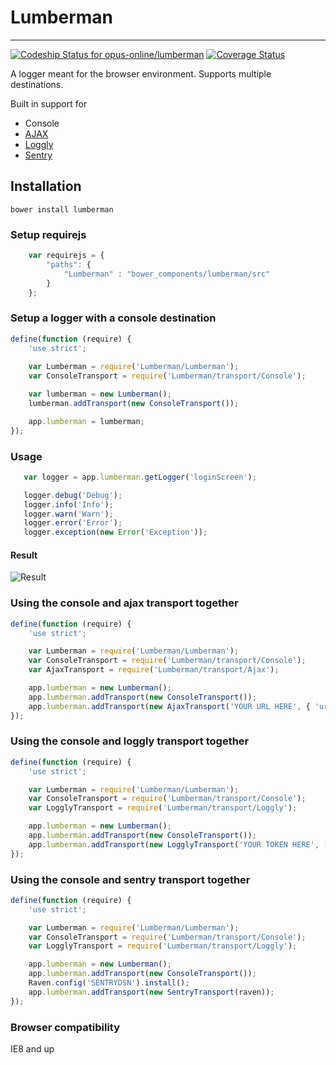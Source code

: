 # Lumberman
--------------

[ ![Codeship Status for opus-online/lumberman](https://codeship.io/projects/75e69230-c6d7-0131-58a3-76b4695b1d5a/status?branch=master)](https://codeship.io/projects/22101)
[![Coverage Status](https://coveralls.io/repos/opus-online/lumberman/badge.png?branch=master)](https://coveralls.io/r/opus-online/lumberman?branch=master)

A logger meant for the browser environment. Supports multiple destinations. 

Built in support for
* Console
* [AJAX](#using-the-console-and-ajax-transport-together)
* [Loggly](#using-the-console-and-loggly-transport-together)
* [Sentry](#using-the-console-and-sentry-transport-together)

## Installation
```
bower install lumberman
```

### Setup requirejs
```javascript
    var requirejs = {
        "paths": {
            "Lumberman" : "bower_components/lumberman/src"
        }
    };

```

### Setup a logger with a console destination
```javascript
define(function (require) {
    'use strict';
    
    var Lumberman = require('Lumberman/Lumberman');
    var ConsoleTransport = require('Lumberman/transport/Console');

    var lumberman = new Lumberman();
    lumberman.addTransport(new ConsoleTransport());

    app.lumberman = lumberman;
});
```

### Usage
```javascript
   var logger = app.lumberman.getLogger('loginScreen');

   logger.debug('Debug');
   logger.info('Info');
   logger.warn('Warn');
   logger.error('Error');
   logger.exception(new Error('Exception'));
```
#### Result
![Result](http://puu.sh/8UedZ.png)

### Using the console and ajax transport together
```javascript
define(function (require) {
    'use strict';

    var Lumberman = require('Lumberman/Lumberman');
    var ConsoleTransport = require('Lumberman/transport/Console');
    var AjaxTransport = require('Lumberman/transport/Ajax');

    app.lumberman = new Lumberman();
    app.lumberman.addTransport(new ConsoleTransport());
    app.lumberman.addTransport(new AjaxTransport('YOUR URL HERE', { 'url_arguments_key' : 'value' }));
});
```

### Using the console and loggly transport together
```javascript
define(function (require) {
    'use strict';

    var Lumberman = require('Lumberman/Lumberman');
    var ConsoleTransport = require('Lumberman/transport/Console');
    var LogglyTransport = require('Lumberman/transport/Loggly');

    app.lumberman = new Lumberman();
    app.lumberman.addTransport(new ConsoleTransport());
    app.lumberman.addTransport(new LogglyTransport('YOUR TOKEN HERE', ['loggly', 'tags']));
});
```
### Using the console and sentry transport together
```javascript
define(function (require) {
    'use strict';

    var Lumberman = require('Lumberman/Lumberman');
    var ConsoleTransport = require('Lumberman/transport/Console');
    var LogglyTransport = require('Lumberman/transport/Loggly');

    app.lumberman = new Lumberman();
    app.lumberman.addTransport(new ConsoleTransport());
    Raven.config('SENTRYDSN').install();
    app.lumberman.addTransport(new SentryTransport(raven));
});
```
### Browser compatibility

IE8 and up